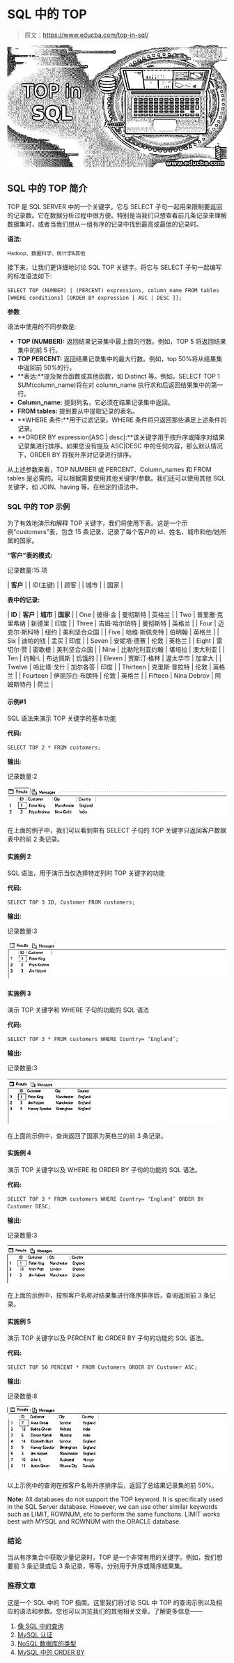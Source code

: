 # SQL 中的 TOP

> 原文：<https://www.educba.com/top-in-sql/>

![TOP in SQL](img/61c54875d76902bbc9167f44bf348ac6.png)



## SQL 中的 TOP 简介

TOP 是 SQL SERVER 中的一个关键字。它与 SELECT 子句一起用来限制要返回的记录数。它在数据分析过程中很方便。特别是当我们只想查看前几条记录来理解数据集时，或者当我们想从一组有序的记录中找到最高或最低的记录时。

**语法:**

<small>Hadoop、数据科学、统计学&其他</small>

接下来，让我们更详细地讨论 SQL TOP 关键字。将它与 SELECT 子句一起编写的标准语法如下:

`SELECT TOP (NUMBER) | (PERCENT)
expressions, column_name
FROM tables
[WHERE conditions] [ORDER BY expression [ ASC | DESC ]];`

**参数**

语法中使用的不同参数是:

*   **TOP (NUMBER):** 返回结果记录集中最上面的行数。例如，TOP 5 将返回结果集中的前 5 行。
*   **TOP PERCENT:** 返回结果记录集中的最大行数。例如，top 50%将从结果集中返回前 50%的行。
*   **表达:**提及聚合函数或其他函数，如 Distinct 等。例如，SELECT TOP 1 SUM(column_name)将在对 column_name 执行求和后返回结果集中的第一行。
*   **Column_name:** 提到列名，它必须在结果记录集中返回。
*   **FROM tables:** 提到要从中提取记录的表名。
*   **WHERE 条件:**用于过滤记录。WHERE 条件将只返回那些满足上述条件的记录。
*   **ORDER BY expression[ASC | desc]:**该关键字用于按升序或降序对结果记录集进行排序。如果您没有提及 ASC|DESC 中的任何内容，那么默认情况下，ORDER BY 将按升序对记录进行排序。

从上述参数来看，TOP NUMBER 或 PERCENT、Column_names 和 FROM tables 是必需的。可以根据需要使用其他关键字/参数。我们还可以使用其他 SQL 关键字，如 JOIN、having 等。在给定的语法中。

### SQL 中的 TOP 示例

为了有效地演示和解释 TOP 关键字，我们将使用下表。这是一个示例“customers”表，包含 15 条记录，记录了每个客户的 id、姓名、城市和他/她所属的国家。

**“客户”表的模式:**

记录数量:15 项

| **客户** |
| ID(主键) |
| 顾客 |
| 城市 |
| 国家 |

**表中的记录:**

| **ID** | **客户** | **城市** | **国家** |
| One | 彼得·金 | 曼彻斯特 | 英格兰 |
| Two | 普里雅·克里希纳 | 新德里 | 印度 |
| Three | 吉姆·哈尔珀特 | 曼彻斯特 | 英格兰 |
| Four | 迈克尔·斯科特 | 纽约 | 美利坚合众国 |
| Five | 哈维·斯佩克特 | 伯明翰 | 英格兰 |
| Six | 迪帕的钱 | 孟买 | 印度 |
| Seven | 安妮塔·德赛 | 伦敦 | 英格兰 |
| Eight | 雷切尔·赞 | 密歇根 | 美利坚合众国 |
| Nine | 比勒陀利亚约翰 | 堪培拉 | 澳大利亚 |
| Ten | 约翰·L | 布达佩斯 | 饥饿的 |
| Eleven | 贾斯汀·格林 | 渥太华市 | 加拿大 |
| Twelve | 哈比塔·戈什 | 加尔各答 | 印度 |
| Thirteen | 克里斯·普拉特 | 伦敦 | 英格兰 |
| Fourteen | 伊丽莎白·布朗特 | 伦敦 | 英格兰 |
| Fifteen | Nina Debrov | 阿姆斯特丹 | 荷兰 |

#### 示例#1

SQL 语法来演示 TOP 关键字的基本功能

**代码:**

`SELECT TOP 2 * FROM customers;`

**输出:**

记录数量:2

![Top in SQL - Example 1.1](img/93e207ff560e39d27134dca7ae4521fa.png)



在上面的例子中，我们可以看到带有 SELECT 子句的 TOP 关键字只返回客户数据表中的前 2 条记录。

#### 实施例 2

SQL 语法，用于演示当仅选择特定列时 TOP 关键字的功能

**代码:**

`SELECT TOP 3 ID, Customer FROM customers;`

**输出:**

记录数量:3

![Top in SQL - Example 1.2](img/78b7d4e770f8b40b16d8962be71bbc35.png)



#### 实施例 3

演示 TOP 关键字和 WHERE 子句的功能的 SQL 语法

**代码:**

`SELECT TOP 3 * FROM customers WHERE Country= ‘England’;`

**输出:**

记录数量:3

![WHERE Country = 'England'](img/75c43876269201443717cec8cf666eed.png)



在上面的示例中，查询返回了国家为英格兰的前 3 条记录。

#### 实施例 4

演示 TOP 关键字以及 WHERE 和 ORDER BY 子句的功能的 SQL 语法。

**代码:**

`SELECT TOP 3 * FROM customers WHERE Country= ‘England’ ORDER BY Customer DESC;`

**输出:**

记录数量:3

![ORDER BY Customer DESC](img/9d67796ddc8b89c881e6721d700ec635.png)



在上面的示例中，按照客户名称对结果集进行降序排序后，查询返回前 3 条记录。

#### 实施例 5

演示 TOP 关键字以及 PERCENT 和 ORDER BY 子句的功能的 SQL 语法。

**代码:**

`SELECT TOP 50 PERCENT * FROM Customers ORDER BY Customer ASC;`

**输出:**

记录数量:8

![Order BY Customer ASC](img/09e1345b9ecd2674b0a10cb9f960d2fb.png)



以上示例中的查询在按客户名称升序排序后，返回了总结果记录集的前 50%。

**Note:** All databases do not support the TOP keyword. It is specifically used in the SQL Server database. However, we can use other similar keywords such as LIMIT, ROWNUM, etc to perform the same functions. LIMIT works best with MYSQL and ROWNUM with the ORACLE database.

### 结论

当从有序集合中获取少量记录时，TOP 是一个非常有用的关键字。例如，我们想要前 3 条记录或后 3 条记录，等等。分别用于升序或降序结果集。

### 推荐文章

这是一个 SQL 中的 TOP 指南。这里我们将讨论 SQL 中 TOP 的查询示例以及相应的语法和参数。您也可以浏览我们的其他相关文章，了解更多信息——

1.  [像 SQL 中的查询](https://www.educba.com/like-query-in-sql/)
2.  [MySQL 认证](https://www.educba.com/software-development/courses/mysql-certification/)
3.  [NoSQL 数据库的类型](https://www.educba.com/types-of-nosql-databases/)
4.  [MySQL 中的 ORDER BY](https://www.educba.com/order-by-in-mysql/)





